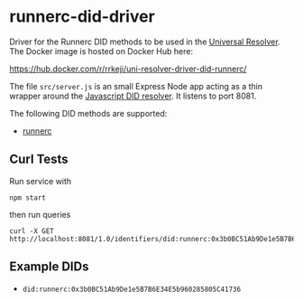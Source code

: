 # runnerc-did-driver

Driver for the Runnerc DID methods to be used in the [Universal Resolver](https://github.com/decentralized-identity/universal-resolver). The Docker image is hosted on Docker Hub here:

<https://hub.docker.com/r/rrkeji/uni-resolver-driver-did-runnerc/>

The file `src/server.js` is an small Express Node app acting as a thin wrapper around the [Javascript DID resolver](https://github.com/decentralized-identity/did-resolver). It listens to port 8081.

The following DID methods are supported:

* [runnerc](https://github.com/decentralized-identity/runnerc-did-resolver)

## Curl Tests

Run service with 
```
npm start
```

then run queries

```
curl -X GET http://localhost:8081/1.0/identifiers/did:runnerc:0x3b0BC51Ab9De1e5B7B6E34E5b960285805C41736
```

## Example DIDs

* `did:runnerc:0x3b0BC51Ab9De1e5B7B6E34E5b960285805C41736`
